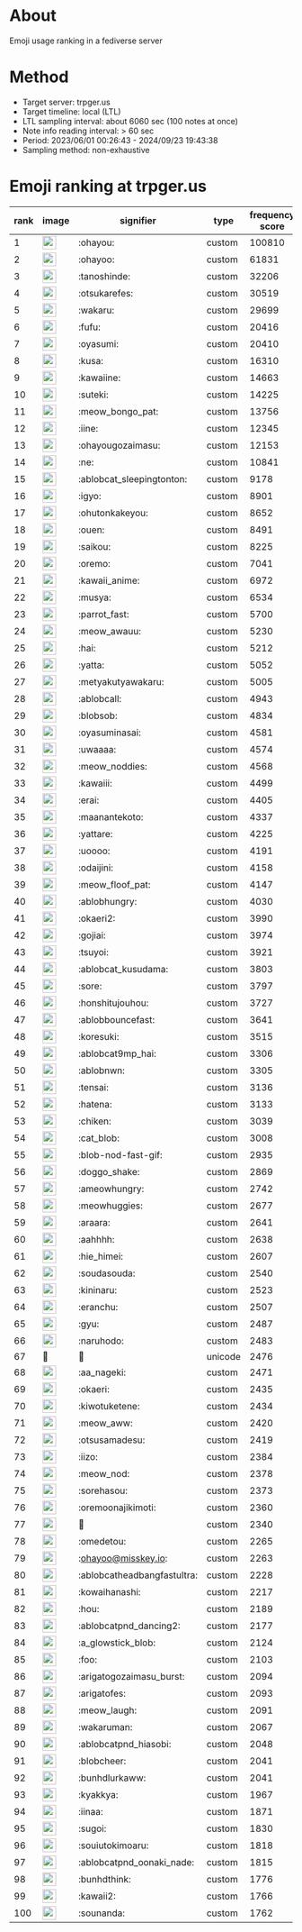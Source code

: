# About
Emoji usage ranking in a fediverse server

# Method
- Target server: trpger.us
- Target timeline: local (LTL)
- LTL sampling interval: about 6060 sec (100 notes at once)
- Note info reading interval: > 60 sec
- Period: 2023/06/01 00:26:43 - 2024/09/23 19:43:38 
- Sampling method: non-exhaustive

# Emoji ranking at trpger.us

|rank|image|signifier|type|frequency score|
|----|----|----|----|----|
|1|<img height="24" src="https://trpger.us/emoji/ohayou.webp">|:ohayou:|custom|100810|
|2|<img height="24" src="https://trpger.us/emoji/ohayoo.webp">|:ohayoo:|custom|61831|
|3|<img height="24" src="https://trpger.us/emoji/tanoshinde.webp">|:tanoshinde:|custom|32206|
|4|<img height="24" src="https://trpger.us/emoji/otsukarefes.webp">|:otsukarefes:|custom|30519|
|5|<img height="24" src="https://trpger.us/emoji/wakaru.webp">|:wakaru:|custom|29699|
|6|<img height="24" src="https://trpger.us/emoji/fufu.webp">|:fufu:|custom|20416|
|7|<img height="24" src="https://trpger.us/emoji/oyasumi.webp">|:oyasumi:|custom|20410|
|8|<img height="24" src="https://trpger.us/emoji/kusa.webp">|:kusa:|custom|16310|
|9|<img height="24" src="https://trpger.us/emoji/kawaiine.webp">|:kawaiine:|custom|14663|
|10|<img height="24" src="https://trpger.us/emoji/suteki.webp">|:suteki:|custom|14225|
|11|<img height="24" src="https://trpger.us/emoji/meow_bongo_pat.webp">|:meow_bongo_pat:|custom|13756|
|12|<img height="24" src="https://trpger.us/emoji/iine.webp">|:iine:|custom|12345|
|13|<img height="24" src="https://trpger.us/emoji/ohayougozaimasu.webp">|:ohayougozaimasu:|custom|12153|
|14|<img height="24" src="https://trpger.us/emoji/ne.webp">|:ne:|custom|10841|
|15|<img height="24" src="https://trpger.us/emoji/ablobcat_sleepingtonton.webp">|:ablobcat_sleepingtonton:|custom|9178|
|16|<img height="24" src="https://trpger.us/emoji/igyo.webp">|:igyo:|custom|8901|
|17|<img height="24" src="https://trpger.us/emoji/ohutonkakeyou.webp">|:ohutonkakeyou:|custom|8652|
|18|<img height="24" src="https://trpger.us/emoji/ouen.webp">|:ouen:|custom|8491|
|19|<img height="24" src="https://trpger.us/emoji/saikou.webp">|:saikou:|custom|8225|
|20|<img height="24" src="https://trpger.us/emoji/oremo.webp">|:oremo:|custom|7041|
|21|<img height="24" src="https://trpger.us/emoji/kawaii_anime.webp">|:kawaii_anime:|custom|6972|
|22|<img height="24" src="https://trpger.us/emoji/musya.webp">|:musya:|custom|6534|
|23|<img height="24" src="https://trpger.us/emoji/parrot_fast.webp">|:parrot_fast:|custom|5700|
|24|<img height="24" src="https://trpger.us/emoji/meow_awauu.webp">|:meow_awauu:|custom|5230|
|25|<img height="24" src="https://trpger.us/emoji/hai.webp">|:hai:|custom|5212|
|26|<img height="24" src="https://trpger.us/emoji/yatta.webp">|:yatta:|custom|5052|
|27|<img height="24" src="https://trpger.us/emoji/metyakutyawakaru.webp">|:metyakutyawakaru:|custom|5005|
|28|<img height="24" src="https://trpger.us/emoji/ablobcall.webp">|:ablobcall:|custom|4943|
|29|<img height="24" src="https://trpger.us/emoji/blobsob.webp">|:blobsob:|custom|4834|
|30|<img height="24" src="https://trpger.us/emoji/oyasuminasai.webp">|:oyasuminasai:|custom|4581|
|31|<img height="24" src="https://trpger.us/emoji/uwaaaa.webp">|:uwaaaa:|custom|4574|
|32|<img height="24" src="https://trpger.us/emoji/meow_noddies.webp">|:meow_noddies:|custom|4568|
|33|<img height="24" src="https://trpger.us/emoji/kawaiii.webp">|:kawaiii:|custom|4499|
|34|<img height="24" src="https://trpger.us/emoji/erai.webp">|:erai:|custom|4405|
|35|<img height="24" src="https://trpger.us/emoji/maanantekoto.webp">|:maanantekoto:|custom|4337|
|36|<img height="24" src="https://trpger.us/emoji/yattare.webp">|:yattare:|custom|4225|
|37|<img height="24" src="https://trpger.us/emoji/uoooo.webp">|:uoooo:|custom|4191|
|38|<img height="24" src="https://trpger.us/emoji/odaijini.webp">|:odaijini:|custom|4158|
|39|<img height="24" src="https://trpger.us/emoji/meow_floof_pat.webp">|:meow_floof_pat:|custom|4147|
|40|<img height="24" src="https://trpger.us/emoji/ablobhungry.webp">|:ablobhungry:|custom|4030|
|41|<img height="24" src="https://trpger.us/emoji/okaeri2.webp">|:okaeri2:|custom|3990|
|42|<img height="24" src="https://trpger.us/emoji/gojiai.webp">|:gojiai:|custom|3974|
|43|<img height="24" src="https://trpger.us/emoji/tsuyoi.webp">|:tsuyoi:|custom|3921|
|44|<img height="24" src="https://trpger.us/emoji/ablobcat_kusudama.webp">|:ablobcat_kusudama:|custom|3803|
|45|<img height="24" src="https://trpger.us/emoji/sore.webp">|:sore:|custom|3797|
|46|<img height="24" src="https://trpger.us/emoji/honshitujouhou.webp">|:honshitujouhou:|custom|3727|
|47|<img height="24" src="https://trpger.us/emoji/ablobbouncefast.webp">|:ablobbouncefast:|custom|3641|
|48|<img height="24" src="https://trpger.us/emoji/koresuki.webp">|:koresuki:|custom|3515|
|49|<img height="24" src="https://trpger.us/emoji/ablobcat9mp_hai.webp">|:ablobcat9mp_hai:|custom|3306|
|50|<img height="24" src="https://trpger.us/emoji/ablobnwn.webp">|:ablobnwn:|custom|3305|
|51|<img height="24" src="https://trpger.us/emoji/tensai.webp">|:tensai:|custom|3136|
|52|<img height="24" src="https://trpger.us/emoji/hatena.webp">|:hatena:|custom|3133|
|53|<img height="24" src="https://trpger.us/emoji/chiken.webp">|:chiken:|custom|3039|
|54|<img height="24" src="https://trpger.us/emoji/cat_blob.webp">|:cat_blob:|custom|3008|
|55|<img height="24" src="https://trpger.us/emoji/blob-nod-fast-gif.webp">|:blob-nod-fast-gif:|custom|2935|
|56|<img height="24" src="https://trpger.us/emoji/doggo_shake.webp">|:doggo_shake:|custom|2869|
|57|<img height="24" src="https://trpger.us/emoji/ameowhungry.webp">|:ameowhungry:|custom|2742|
|58|<img height="24" src="https://trpger.us/emoji/meowhuggies.webp">|:meowhuggies:|custom|2677|
|59|<img height="24" src="https://trpger.us/emoji/araara.webp">|:araara:|custom|2641|
|60|<img height="24" src="https://trpger.us/emoji/aahhhh.webp">|:aahhhh:|custom|2638|
|61|<img height="24" src="https://trpger.us/emoji/hie_himei.webp">|:hie_himei:|custom|2607|
|62|<img height="24" src="https://trpger.us/emoji/soudasouda.webp">|:soudasouda:|custom|2540|
|63|<img height="24" src="https://trpger.us/emoji/kininaru.webp">|:kininaru:|custom|2523|
|64|<img height="24" src="https://trpger.us/emoji/eranchu.webp">|:eranchu:|custom|2507|
|65|<img height="24" src="https://trpger.us/emoji/gyu.webp">|:gyu:|custom|2487|
|66|<img height="24" src="https://trpger.us/emoji/naruhodo.webp">|:naruhodo:|custom|2483|
|67|🍮|🍮|unicode|2476|
|68|<img height="24" src="https://trpger.us/emoji/aa_nageki.webp">|:aa_nageki:|custom|2471|
|69|<img height="24" src="https://trpger.us/emoji/okaeri.webp">|:okaeri:|custom|2435|
|70|<img height="24" src="https://trpger.us/emoji/kiwotuketene.webp">|:kiwotuketene:|custom|2434|
|71|<img height="24" src="https://trpger.us/emoji/meow_aww.webp">|:meow_aww:|custom|2420|
|72|<img height="24" src="https://trpger.us/emoji/otsusamadesu.webp">|:otsusamadesu:|custom|2419|
|73|<img height="24" src="https://trpger.us/emoji/iizo.webp">|:iizo:|custom|2384|
|74|<img height="24" src="https://trpger.us/emoji/meow_nod.webp">|:meow_nod:|custom|2378|
|75|<img height="24" src="https://trpger.us/emoji/sorehasou.webp">|:sorehasou:|custom|2373|
|76|<img height="24" src="https://trpger.us/emoji/oremoonajikimoti.webp">|:oremoonajikimoti:|custom|2360|
|77|<img height="24" src="https://trpger.us/emoji/birthday.webp">|:birthday:|custom|2340|
|78|<img height="24" src="https://trpger.us/emoji/omedetou.webp">|:omedetou:|custom|2265|
|79|<img height="24" src="https://trpger.us/emoji/ohayoo.webp">|:ohayoo@misskey.io:|custom|2263|
|80|<img height="24" src="https://trpger.us/emoji/ablobcatheadbangfastultra.webp">|:ablobcatheadbangfastultra:|custom|2228|
|81|<img height="24" src="https://trpger.us/emoji/kowaihanashi.webp">|:kowaihanashi:|custom|2217|
|82|<img height="24" src="https://trpger.us/emoji/hou.webp">|:hou:|custom|2189|
|83|<img height="24" src="https://trpger.us/emoji/ablobcatpnd_dancing2.webp">|:ablobcatpnd_dancing2:|custom|2177|
|84|<img height="24" src="https://trpger.us/emoji/a_glowstick_blob.webp">|:a_glowstick_blob:|custom|2124|
|85|<img height="24" src="https://trpger.us/emoji/foo.webp">|:foo:|custom|2103|
|86|<img height="24" src="https://trpger.us/emoji/arigatogozaimasu_burst.webp">|:arigatogozaimasu_burst:|custom|2094|
|87|<img height="24" src="https://trpger.us/emoji/arigatofes.webp">|:arigatofes:|custom|2093|
|88|<img height="24" src="https://trpger.us/emoji/meow_laugh.webp">|:meow_laugh:|custom|2091|
|89|<img height="24" src="https://trpger.us/emoji/wakaruman.webp">|:wakaruman:|custom|2067|
|90|<img height="24" src="https://trpger.us/emoji/ablobcatpnd_hiasobi.webp">|:ablobcatpnd_hiasobi:|custom|2048|
|91|<img height="24" src="https://trpger.us/emoji/blobcheer.webp">|:blobcheer:|custom|2041|
|92|<img height="24" src="https://trpger.us/emoji/bunhdlurkaww.webp">|:bunhdlurkaww:|custom|2041|
|93|<img height="24" src="https://trpger.us/emoji/kyakkya.webp">|:kyakkya:|custom|1967|
|94|<img height="24" src="https://trpger.us/emoji/iinaa.webp">|:iinaa:|custom|1871|
|95|<img height="24" src="https://trpger.us/emoji/sugoi.webp">|:sugoi:|custom|1830|
|96|<img height="24" src="https://trpger.us/emoji/souiutokimoaru.webp">|:souiutokimoaru:|custom|1818|
|97|<img height="24" src="https://trpger.us/emoji/ablobcatpnd_oonaki_nade.webp">|:ablobcatpnd_oonaki_nade:|custom|1815|
|98|<img height="24" src="https://trpger.us/emoji/bunhdthink.webp">|:bunhdthink:|custom|1776|
|99|<img height="24" src="https://trpger.us/emoji/kawaii2.webp">|:kawaii2:|custom|1766|
|100|<img height="24" src="https://trpger.us/emoji/sounanda.webp">|:sounanda:|custom|1762|
